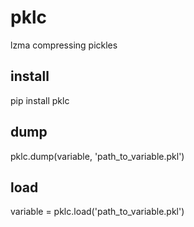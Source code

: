 # pklc
lzma compressing pickles

## install
pip install pklc

## dump
pklc.dump(variable, 'path_to_variable.pkl')

## load
variable = pklc.load('path_to_variable.pkl')
